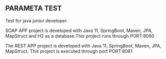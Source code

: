 ## PARAMETA TEST

Test for java junior developer. 

SOAP APP project is developed with Java 11, SpringBoot, Maven, JPA, MapStruct and H2 as a database.This project runs through PORT:8080

The REST APP project is developed with Java 11, SpringBoot, Maven, JPA, MapStruct. This project is executed through port PORT:8081
